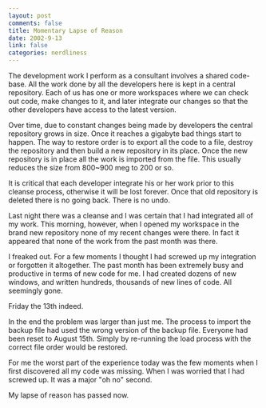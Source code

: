 ```yaml
--- 
layout: post
comments: false
title: Momentary Lapse of Reason
date: 2002-9-13
link: false
categories: nerdliness
---
```

The development work I perform as a consultant involves a shared code-base. All the work done by all the developers here is kept in a central repository. Each of us has one or more workspaces where we can check out code, make changes to it, and later integrate our changes so that the other developers have access to the latest version.

Over time, due to constant changes being made by developers the central repository grows in size. Once it reaches a gigabyte bad things start to happen. The way to restore order is to export all the code to a file, destroy the repository and then build a new repository in its place. Once the new repository is in place all the work is imported from the file. This usually reduces the size from 800~900 meg to 200 or so.

It is critical that each developer integrate his or her work prior to this cleanse process, otherwise it will be lost forever. Once that old repository is deleted there is no going back. There is no undo.

Last night there was a cleanse and I was certain that I had integrated all of my work. This morning, however, when I opened my workspace in the brand new repository none of my recent changes were there. In fact it appeared that none of the work from the past month was there.

I freaked out. For a few moments I thought I had screwed up my integration or forgotten it altogether. The past month has been extremely busy and productive in terms of new code for me. I had created dozens of new windows, and written hundreds, thousands of new lines of code. All seemingly gone.

Friday the 13th indeed.

In the end the problem was larger than just me. The process to import the backup file had used the wrong version of the backup file. Everyone had been reset to August 15th. Simply by re-running the load process with the correct file order would be restored.

For me the worst part of the experience today was the few moments when I first discovered all my code was missing. When I was worried that I had screwed up. It was a major "oh no" second.

My lapse of reason has passed now.
